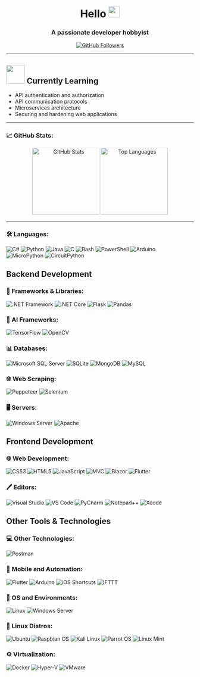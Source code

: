 <h1 align="center">Hello <img src="https://raw.githubusercontent.com/MartinHeinz/MartinHeinz/master/wave.gif" width="30px"></h1>
<h3 align="center">A passionate developer hobbyist</h3>

<p align="center">
    <a href="https://github.com/EngSulaimanBohamad" target="_blank">
        <img src="https://img.shields.io/github/followers/EngSulaimanBohamad?label=Follow&style=social" alt="GitHub Followers">
    </a>
</p>

---

## <img src="https://media.giphy.com/media/13HgwGsXF0aiGY/giphy.gif" width="50px"> Currently Learning
- API authentication and authorization
- API communication protocols
- Microservices architecture
- Securing and hardening web applications

---

### 📈 GitHub Stats:
<p align="center">
    <img src="https://github-readme-stats.vercel.app/api?username=EngSulaimanBohamad&show_icons=true&theme=radical&count_private=true" alt="GitHub Stats" height="180em" style="animation: fadeIn 2s ease-out;"/>
    <img src="https://github-readme-stats.vercel.app/api/top-langs/?username=EngSulaimanBohamad&layout=compact&theme=radical" alt="Top Languages" height="180em" style="animation: fadeIn 2s ease-out;"/>
</p>

---

### 🛠 Languages:
![C#](https://img.shields.io/badge/-C%23-239120?logo=csharp&logoColor=white&style=for-the-badge)
![Python](https://img.shields.io/badge/-Python-3776AB?logo=python&logoColor=white&style=for-the-badge)
![Java](https://img.shields.io/badge/-Java-007396?logo=oracle&logoColor=white&style=for-the-badge)
![C](https://img.shields.io/badge/-C-A8B9CC?logo=c&logoColor=white&style=for-the-badge)
![Bash](https://img.shields.io/badge/-Bash-4EAA25?logo=gnubash&logoColor=white&style=for-the-badge)
![PowerShell](https://img.shields.io/badge/-PowerShell-5391FE?logo=powershell&logoColor=white&style=for-the-badge)
![Arduino](https://img.shields.io/badge/-Arduino-00979D?logo=arduino&logoColor=white&style=for-the-badge)
![MicroPython](https://img.shields.io/badge/-MicroPython-2E8B57?logo=python&logoColor=white&style=for-the-badge)
![CircuitPython](https://img.shields.io/badge/-CircuitPython-000000?logo=python&logoColor=white&style=for-the-badge)

## Backend Development

### 🚀 Frameworks & Libraries:
![.NET Framework](https://img.shields.io/badge/-.NET%20Framework-512BD4?logo=dotnet&logoColor=white&style=for-the-badge)
![.NET Core](https://img.shields.io/badge/-.NET%20Core-512BD4?logo=dotnet&logoColor=white&style=for-the-badge)
![Flask](https://img.shields.io/badge/-Flask-000000?logo=flask&logoColor=white&style=for-the-badge)
![Pandas](https://img.shields.io/badge/-Pandas-150458?logo=pandas&logoColor=white&style=for-the-badge)

### 🤖 AI Frameworks:
![TensorFlow](https://img.shields.io/badge/-TensorFlow-FF6F00?logo=tensorflow&logoColor=white&style=for-the-badge)
![OpenCV](https://img.shields.io/badge/-OpenCV-5C3EE8?logo=opencv&logoColor=white&style=for-the-badge)

### 📊 Databases:
![Microsoft SQL Server](https://img.shields.io/badge/-Microsoft%20SQL%20Server-CC2927?logo=microsoftsqlserver&logoColor=white&style=for-the-badge)
![SQLite](https://img.shields.io/badge/-SQLite-003B57?logo=sqlite&logoColor=white&style=for-the-badge)
![MongoDB](https://img.shields.io/badge/-MongoDB-47A248?logo=mongodb&logoColor=white&style=for-the-badge)
![MySQL](https://img.shields.io/badge/-MySQL-4479A1?logo=mysql&logoColor=white&style=for-the-badge)

### 🌐 Web Scraping:
![Puppeteer](https://img.shields.io/badge/-Puppeteer-40B5A4?logo=puppeteer&logoColor=white&style=for-the-badge)
![Selenium](https://img.shields.io/badge/-Selenium-43B02A?logo=selenium&logoColor=white&style=for-the-badge)

### 🖥️ Servers:
![Windows Server](https://img.shields.io/badge/-Windows%20Server-0078D4?logo=windows&logoColor=white&style=for-the-badge)
![Apache](https://img.shields.io/badge/-Apache-D22128?logo=apache&logoColor=white&style=for-the-badge)

## Frontend Development

### 🌐 Web Development:
![CSS3](https://img.shields.io/badge/-CSS3-1572B6?logo=css3&logoColor=white&style=for-the-badge)
![HTML5](https://img.shields.io/badge/-HTML5-E34F26?logo=html5&logoColor=white&style=for-the-badge)
![JavaScript](https://img.shields.io/badge/-JavaScript-F7DF1E?logo=javascript&logoColor=black&style=for-the-badge)
![MVC](https://img.shields.io/badge/-MVC-5C2D91?logo=mvc&logoColor=white&style=for-the-badge)
![Blazor](https://img.shields.io/badge/-Blazor-512BD4?logo=blazor&logoColor=white&style=for-the-badge)
![Flutter](https://img.shields.io/badge/-Flutter-02569B?logo=flutter&logoColor=white&style=for-the-badge)

### 🖊️ Editors:
![Visual Studio](https://img.shields.io/badge/-Visual%20Studio-5C2D91?logo=visualstudio&logoColor=white&style=for-the-badge)
![VS Code](https://img.shields.io/badge/-VS%20Code-007ACC?logo=visualstudiocode&logoColor=white&style=for-the-badge)
![PyCharm](https://img.shields.io/badge/-PyCharm-000000?logo=pycharm&logoColor=white&style=for-the-badge)
![Notepad++](https://img.shields.io/badge/-Notepad++-90E59A?logo=notepadplusplus&logoColor=black&style=for-the-badge)
![Xcode](https://img.shields.io/badge/-Xcode-1575F9?logo=xcode&logoColor=white&style=for-the-badge)

## Other Tools & Technologies

### 💻 Other Technologies:
![Postman](https://img.shields.io/badge/-Postman-FF6C37?logo=postman&logoColor=white&style=for-the-badge)

### 📱 Mobile and Automation:
![Flutter](https://img.shields.io/badge/-Flutter-02569B?logo=flutter&logoColor=white&style=for-the-badge)
![Arduino](https://img.shields.io/badge/-Arduino-00979D?logo=arduino&logoColor=white&style=for-the-badge)
![iOS Shortcuts](https://img.shields.io/badge/-iOS%20Shortcuts-000000?logo=apple&logoColor=white&style=for-the-badge)
![IFTTT](https://img.shields.io/badge/-IFTTT-000000?logo=ifttt&logoColor=white&style=for-the-badge)

### 🐧 OS and Environments:
![Linux](https://img.shields.io/badge/-Linux-FCC624?logo=linux&logoColor=black&style=for-the-badge)
![Windows Server](https://img.shields.io/badge/-Windows%20Server-0078D4?logo=windows&logoColor=white&style=for-the-badge)

### 🐧 Linux Distros:
![Ubuntu](https://img.shields.io/badge/-Ubuntu-E95420?logo=ubuntu&logoColor=white&style=for-the-badge)
![Raspbian OS](https://img.shields.io/badge/-Raspbian%20OS-A22846?logo=raspberrypi&logoColor=white&style=for-the-badge)
![Kali Linux](https://img.shields.io/badge/-Kali%20Linux-557C94?logo=kalilinux&logoColor=white&style=for-the-badge)
![Parrot OS](https://img.shields.io/badge/-Parrot%20OS-1E90FF?logo=parrotsecurity&logoColor=white&style=for-the-badge)
![Linux Mint](https://img.shields.io/badge/-Linux%20Mint-87CF3E?logo=linuxmint&logoColor=white&style=for-the-badge)

### ⚙️ Virtualization:
![Docker](https://img.shields.io/badge/-Docker-2496ED?logo=docker&logoColor=white&style=for-the-badge)
![Hyper-V](https://img.shields.io/badge/-Hyper--V-0078D4?logo=windows&logoColor=white&style=for-the-badge)
![VMware](https://img.shields.io/badge/-VMware-607078?logo=vmware&logoColor=white&style=for-the-badge)


